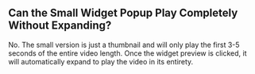 ## Can the Small Widget Popup Play Completely Without Expanding?

No. The small version is just a thumbnail and will only play the first 3-5 seconds of the entire video length. Once the widget preview is clicked, it will automatically expand to play the video in its entirety.

